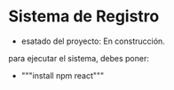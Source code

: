 <h1> Sistema de Registro</h1>

- esatado del proyecto: En construcción.

para ejecutar el sistema, debes poner:

- """install npm react"""
